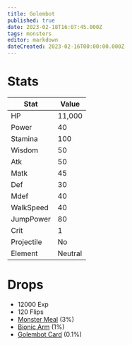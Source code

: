 ```yaml
---
title: Golembot
published: true
date: 2023-02-18T16:07:45.000Z
tags: monsters
editor: markdown
dateCreated: 2023-02-16T00:00:00.000Z
---
```


# Stats
|Stat|Value|
|-|-|
|HP|11,000|
|Power|40|
|Stamina|100|
|Wisdom|50|
|Atk|50|
|Matk|45|
|Def|30|
|Mdef|40|
|WalkSpeed|40|
|JumpPower|80|
|Crit|1|
|Projectile|No|
|Element|Neutral|

# Drops
 * 12000 Exp
 * 120 Flips
 * [Monster Meal](/items/monster-meal.md) (3%)
 * [Bionic Arm](/items/bionic-arm.md) (1%)
 * [Golembot Card](/items/golembot-card.md) (0.1%)
